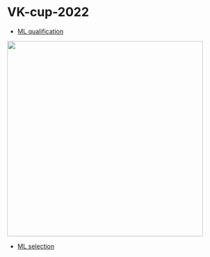 # VK-cup-2022

* [ML qualification](https://github.com/vlbudaeva/VK-cup-2022/tree/main/step_1)

<img src="https://github.com/vlbudaeva/VK-cup-2022/blob/main/results/step1.png" width="450">

* [ML selection](https://github.com/vlbudaeva/VK-cup-2022/tree/main/step_2)

